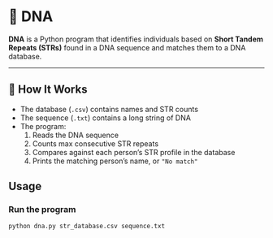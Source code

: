 # 🧬 DNA

**DNA** is a Python program that identifies individuals based on **Short Tandem Repeats (STRs)** found in a DNA sequence and matches them to a DNA database.

---

## 📌 How It Works

- The database (`.csv`) contains names and STR counts
- The sequence (`.txt`) contains a long string of DNA
- The program:
  1. Reads the DNA sequence
  2. Counts max consecutive STR repeats
  3. Compares against each person’s STR profile in the database
  4. Prints the matching person’s name, or `"No match"`

## Usage

### Run the program

```bash
python dna.py str_database.csv sequence.txt
